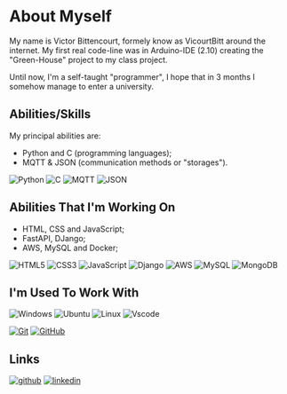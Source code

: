 # About Myself
My name is Victor Bittencourt, formely know as VicourtBitt around the internet. 
My first real code-line was in Arduino-IDE (2.10) creating the "Green-House" project to my class project.

Until now, I'm a self-taught "programmer", I hope that in 3 months I somehow manage to enter a university.

## Abilities/Skills
My principal abilities are:
- Python and C (programming languages);
- MQTT & JSON (communication methods or "storages").

![Python](https://img.shields.io/badge/python-3670A0?style=for-the-badge&logo=python&logoColor=ffdd54)
![C](https://img.shields.io/badge/C-00599C?style=for-the-badge&logo=c&logoColor=white)
![MQTT](https://img.shields.io/badge/mqtt-5e5086?style=for-the-badge&logo=MQTT&logoColor=white)
![JSON](https://img.shields.io/badge/JSON-F7DF1E?style=for-the-badge&logo=JSON&logoColor=black)

## Abilities That I'm Working On
- HTML, CSS and JavaScript;
- FastAPI, DJango;
- AWS, MySQL and Docker;
  
![HTML5](https://img.shields.io/badge/HTML5-E34F26?style=for-the-badge&logo=html5&logoColor=white)
![CSS3](https://img.shields.io/badge/CSS3-1572B6?style=for-the-badge&logo=css3&logoColor=white)
![JavaScript](https://img.shields.io/badge/JavaScript-F7DF1E?style=for-the-badge&logo=javascript&logoColor=black)
![Django](https://img.shields.io/badge/django-%23092E20.svg?style=for-the-badge&logo=django&logoColor=white)
![AWS](https://img.shields.io/badge/AWS-00599C.svg?style=for-the-badge&logo=amazon-aws&logoColor=white)
![MySQL](https://img.shields.io/badge/MySQL-00000F?style=for-the-badge&logo=mysql&logoColor=white)
![MongoDB](https://img.shields.io/badge/MongoDB-FFFFFF?style=for-the-badge&logo=mongodb&logoColor=green)

## I'm Used To Work With

![Windows](https://img.shields.io/badge/Windows-000?style=for-the-badge&logo=windows&logoColor=2CA5E0)
![Ubuntu](https://img.shields.io/badge/Ubuntu-35495E?style=for-the-badge&logo=ubuntu&logoColor=2CA5E0)
![Linux](https://img.shields.io/badge/Linux-000?style=for-the-badge&logo=linux&logoColor=FCC624)
![Vscode](https://img.shields.io/badge/Vscode-007ACC?style=for-the-badge&logo=visual-studio-code&logoColor=white)

[![Git](https://img.shields.io/badge/Git-000?style=for-the-badge&logo=git&logoColor=E94D5F)](https://git-scm.com/doc) 
[![GitHub](https://img.shields.io/badge/GitHub-000?style=for-the-badge&logo=github&logoColor=30A3DC)](https://docs.github.com/)

## Links
[![github](https://img.shields.io/badge/github-000?style=for-the-badge&logo=github&logoColor=white)](https://github.com/VicourtBitt)
[![linkedin](https://img.shields.io/badge/linkedin-0A66C2?style=for-the-badge&logo=linkedin&logoColor=white)](https://www.linkedin.com/in/vicourtbitt)
